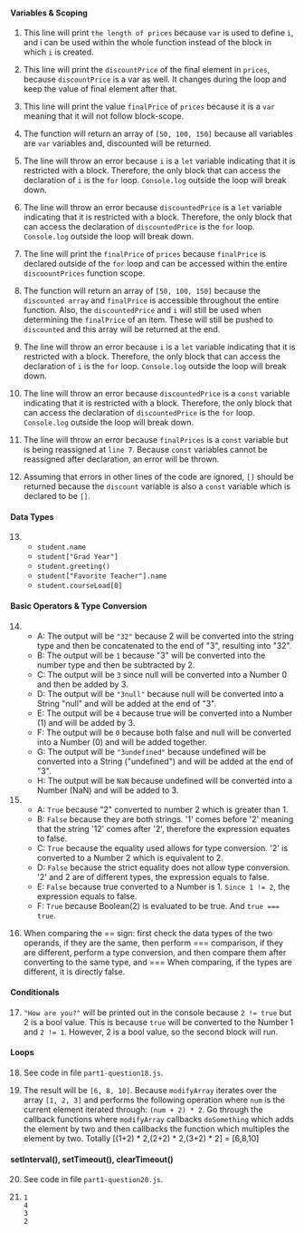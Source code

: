 #### Variables & Scoping

1. This line will print `the length of prices` because `var` is used to define `i`, and i can be used within the whole function instead of the block in which `i` is created. 

2. This line will print the `discountPrice` of the final element in `prices`, because `discountPrice` is a var as well. It changes during the loop and keep the value of final element after that.

3. This line will print the value `finalPrice` of `prices` because it is a `var` meaning that it will not follow block-scope.

4. The function will return an array of `[50, 100, 150]` because all variables are `var` variables and, discounted will be returned. 

5. The line will throw an error because `i` is a `let` variable indicating that it is restricted with a block. Therefore, the only block that can access the declaration of `i` is the `for` loop. `Console.log` outside the loop will break down.

6. The line will throw an error because `discountedPrice` is a `let` variable indicating that it is restricted with a block. Therefore, the only block that can access the declaration of `discountedPrice` is the `for` loop. `Console.log` outside the loop will break down.

7. The line will print the `finalPrice` of `prices` because `finalPrice` is declared outside of the `for` loop and can be accessed within the entire `discoountPrices` function scope.

8. The function will return an array of `[50, 100, 150]` because the `discounted array` and   `finalPrice` is accessible throughout the entire function. Also, the `discountedPrice` and `i` will still be used when determining the `finalPrice` of an item. These will still be pushed to `discounted` and this array will be returned at the end.

9. The line will throw an error because `i` is a `let` variable indicating that it is restricted with a block. Therefore, the only block that can access the declaration of `i` is the `for` loop. `Console.log` outside the loop will break down.

10. The line will throw an error because  `discountedPrice` is a `const` variable indicating that it is restricted with a block. Therefore, the only block that can access the declaration of `discountedPrice` is the `for` loop. `Console.log` outside the loop will break down.

11. The line will throw an error because `finalPrices` is a `const` variable but is being reassigned at `line 7`. Because `const` variables cannot be reassigned after declaration, an error will be thrown.

12. Assuming that errors in other lines of the code are ignored, `[]` should be returned because the `discount` variable is also a `const` variable which is declared to be `[]`.

#### Data Types

13. - `student.name`
    - `student["Grad Year"]`
    - `student.greeting()`
    - `student["Favorite Teacher"].name`
    - `student.courseLoad[0]`

#### Basic Operators & Type Conversion 

14. - A: The output will be `"32"` because 2 will be converted into the string type and then be concatenated to the end of "3", resulting into "32".
    - B: The output will be `1` because "3" will be converted into the number type and then be subtracted by 2.
    - C: The output will be `3` since null will be converted into a Number 0 and then be added by 3.
    - D: The output will be `"3null"` because null will be converted into a String "null" and will be added at the end of "3".
    - E: The output will be `4` because true will be converted into a Number (1) and will be added by 3.
    - F: The output will be `0` because both false and null will be converted into a Number (0) and will be added together.
    - G: The output will be `"3undefined"` because undefined will be converted into a String ("undefined") and will be added at the end of "3".
    - H: The output will be `NaN` because undefined will be converted into a Number (NaN) and will be added to 3.

15. - A: `True` because "2" converted to number 2 which is greater than 1.
    - B: `False` because they are both strings.  '1' comes before '2' meaning that the string '12' comes after '2', therefore the expression equates to false.
    - C: `True` because the equality used allows for type conversion. '2' is converted to a Number 2 which is equivalent to 2.
    - D: `False` because the strict equality does not allow type conversion. '2' and 2 are of different types, the expression equals to false.
    - E: `False` because true converted to a Number is 1. `Since 1 != 2`, the expression equals to false.
    - F: `True` because Boolean(2) is evaluated to be true. And  `true === true`.

16. When comparing the == sign: first check the data types of the two operands, if they are the same, then perform === comparison, if they are different, perform a type conversion, and then compare them after converting to the same type, and === When comparing, if the types are different, it is directly false.

#### Conditionals

17. `"How are you?"` will be printed out in the console because `2 != true` but 2 is a bool value. This is because `true` will be converted to the Number 1 and `2 != 1`. However, 2 is a bool value, so the second block will run.

#### Loops

18. See code in file `part1-question18.js`.

19. The result will be `[6, 8, 10]`. Because `modifyArray` iterates over the array `[1, 2, 3]` and performs the following operation where `num` is the current element iterated through: `(num + 2) * 2`. Go through the callback functions where `modifyArray` callbacks `doSomething` which adds the element by two and then callbacks the  function which multiples the element by two. Totally [(1+2) * 2,(2+2) * 2,(3+2) * 2] = [6,8,10]

#### setInterval(), setTimeout(), clearTimeout()

20. See code in file `part1-question20.js`.

21. ```
    1 
    4 
    3 
    2
    ```

    